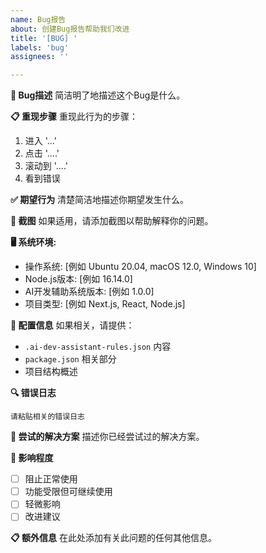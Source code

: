 ```yaml
---
name: Bug报告
about: 创建Bug报告帮助我们改进
title: '[BUG] '
labels: 'bug'
assignees: ''

---
```


**🐛 Bug描述**
简洁明了地描述这个Bug是什么。

**📋 重现步骤**
重现此行为的步骤：
1. 进入 '...'
2. 点击 '....'
3. 滚动到 '....'
4. 看到错误

**✅ 期望行为**
清楚简洁地描述你期望发生什么。

**📸 截图**
如果适用，请添加截图以帮助解释你的问题。

**🖥️ 系统环境:**
 - 操作系统: [例如 Ubuntu 20.04, macOS 12.0, Windows 10]
 - Node.js版本: [例如 16.14.0]
 - AI开发辅助系统版本: [例如 1.0.0]
 - 项目类型: [例如 Next.js, React, Node.js]

**📝 配置信息**
如果相关，请提供：
- `.ai-dev-assistant-rules.json` 内容
- `package.json` 相关部分
- 项目结构概述

**🔍 错误日志**
```
请粘贴相关的错误日志
```

**🔧 尝试的解决方案**
描述你已经尝试过的解决方案。

**🎯 影响程度**
- [ ] 阻止正常使用
- [ ] 功能受限但可继续使用  
- [ ] 轻微影响
- [ ] 改进建议

**📋 额外信息**
在此处添加有关此问题的任何其他信息。
